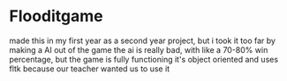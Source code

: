 # Flooditgame
made this in my first year as a second year project, but i took it too far by making a AI out of the game
the ai is really bad, with like a 70-80% win percentage, but the game is fully functioning
it's object oriented and uses fltk because our teacher wanted us to use it 
